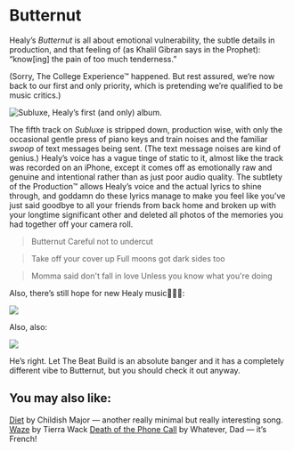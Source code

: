 # Butternut
Healy’s *Butternut* is all about emotional vulnerability, the subtle details in production, and that feeling of (as Khalil Gibran says in the Prophet): “know[ing] the pain of too much tenderness.”

(Sorry, The College Experience™ happened. But rest assured, we’re now back to our first and only priority, which is pretending we’re qualified to be music critics.)


![Subluxe, Healy’s first (and only) album.](https://i2.wp.com/atwoodmagazine.com/wp-content/uploads/2017/06/Subluxe.jpg?resize=1050%2C700)


The fifth track on *Subluxe* is stripped down, production wise, with only the occasional gentle press of piano keys and train noises and the familiar *swoop* of text messages being sent. (The text message noises are kind of genius.) Healy’s voice has a vague tinge of static to it, almost like the track was recorded on an iPhone, except it comes off as emotionally raw and genuine and intentional rather than as just poor audio quality. The subtlety of the Production™ allows Healy’s voice and the actual lyrics to shine through, and goddamn do these lyrics manage to make you feel like you’ve just said goodbye to all your friends from back home and broken up with your longtime significant other and deleted all photos of the memories you had together off your camera roll.  


> Butternut
> Careful not to undercut


> Take off your cover up
> Full moons got dark sides too


> Momma said don't fall in love
> Unless you know what you're doing


Also, there’s still hope for new Healy music🙏🙏🙏:

![](https://paper-attachments.dropbox.com/s_3F7D6CA2F8D787FDB1ECCD6FE294BE8664F35B99A825D1E15C86D159436659B5_1567627443788_Screen+Shot+2019-09-04+at+1.02.17+PM.png)


Also, also:

![](https://paper-attachments.dropbox.com/s_3F7D6CA2F8D787FDB1ECCD6FE294BE8664F35B99A825D1E15C86D159436659B5_1567627513518_Screen+Shot+2019-09-04+at+1.04.54+PM.png)


He’s right. Let The Beat Build is an absolute banger and it has a completely different vibe to Butternut, but you should check it out anyway. 

## You may also like:

[Diet](https://www.youtube.com/watch?v=vaU5ax3Edsg) by Childish Major — another really minimal but really interesting song.
[Waze](https://open.spotify.com/track/0vUuBXZGymDmcVFuf6SicJ) by Tierra Wack
[Death of the Phone Call](https://open.spotify.com/track/1ln5kx19guJDiWooZR3vVL?si=BnXf4vNjQayWp1U2FTsiVA) by Whatever, Dad — it’s French!
[](https://open.spotify.com/track/1ln5kx19guJDiWooZR3vVL?si=BnXf4vNjQayWp1U2FTsiVA)

